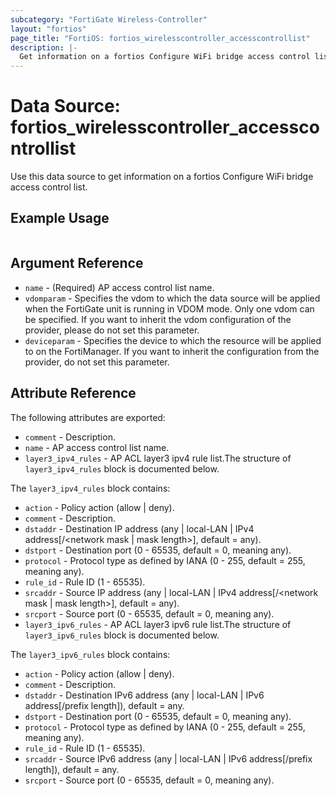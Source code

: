 ```yaml
---
subcategory: "FortiGate Wireless-Controller"
layout: "fortios"
page_title: "FortiOS: fortios_wirelesscontroller_accesscontrollist"
description: |-
  Get information on a fortios Configure WiFi bridge access control list.
---
```


# Data Source: fortios_wirelesscontroller_accesscontrollist
Use this data source to get information on a fortios Configure WiFi bridge access control list.


## Example Usage

```hcl

```

## Argument Reference

* `name` - (Required) AP access control list name.
* `vdomparam` - Specifies the vdom to which the data source will be applied when the FortiGate unit is running in VDOM mode. Only one vdom can be specified. If you want to inherit the vdom configuration of the provider, please do not set this parameter.
* `deviceparam` - Specifies the device to which the resource will be applied to on the FortiManager. If you want to inherit the configuration from the provider, do not set this parameter.

## Attribute Reference

The following attributes are exported:

* `comment` - Description.
* `name` - AP access control list name.
* `layer3_ipv4_rules` - AP ACL layer3 ipv4 rule list.The structure of `layer3_ipv4_rules` block is documented below.

The `layer3_ipv4_rules` block contains:

* `action` - Policy action (allow | deny).
* `comment` - Description.
* `dstaddr` - Destination IP address (any | local-LAN | IPv4 address[/<network mask | mask length>], default = any).
* `dstport` - Destination port (0 - 65535, default = 0, meaning any).
* `protocol` - Protocol type as defined by IANA (0 - 255, default = 255, meaning any).
* `rule_id` - Rule ID (1 - 65535).
* `srcaddr` - Source IP address (any | local-LAN | IPv4 address[/<network mask | mask length>], default = any).
* `srcport` - Source port (0 - 65535, default = 0, meaning any).
* `layer3_ipv6_rules` - AP ACL layer3 ipv6 rule list.The structure of `layer3_ipv6_rules` block is documented below.

The `layer3_ipv6_rules` block contains:

* `action` - Policy action (allow | deny).
* `comment` - Description.
* `dstaddr` - Destination IPv6 address (any | local-LAN | IPv6 address[/prefix length]), default = any.
* `dstport` - Destination port (0 - 65535, default = 0, meaning any).
* `protocol` - Protocol type as defined by IANA (0 - 255, default = 255, meaning any).
* `rule_id` - Rule ID (1 - 65535).
* `srcaddr` - Source IPv6 address (any | local-LAN | IPv6 address[/prefix length]), default = any.
* `srcport` - Source port (0 - 65535, default = 0, meaning any).
